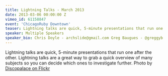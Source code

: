 ```yaml
---
title: Lightning Talks - March 2013
date: 2013-03-06 00:00:00 Z
vimeo_id: 61158847
event: 'ChicagoRuby Downtown'
teaser: Lightning talks are quick, 5-minute presentations that run one after the other. Lightning talks are a great way to grab a quick overview of many subjects so you can decide which ones to investigate further.
speaker: Multiple Speakers
speaker_bio: Chris Doyle - archslide@gmail.com Greg Baugues - @greggyb Hugo Corbucci - @hugocorbucci Sharad Jain - @sharadjain Justin Love - @wondible Ginny Hendry - @ginnyhendry
---
```


Lightning talks are quick, 5-minute presentations that run one after the other. Lightning talks are a great way to grab a quick overview of many subjects so you can decide which ones to investigate further. Photo by [Discopalace on Flickr](http://www.flickr.com/photos/discopalace/1209033371/in/set-72157594537789379/)
